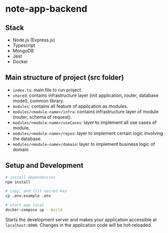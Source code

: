 # note-app-backend

## Stack

- Node.js (Express.js)
- Typescript
- MongoDB
- Jest
- Docker

## Main structure of project (src folder)

- `index.ts`: main file to run project.
- `shared`: contains infrastructure layer (init application, router, database model), common library.
- `modules`: contains all feature of application as modules.
- `modules/<module-name>/infra`: contains infrastructure layer of module (router, schema of request).
- `modules/<module-name>/useCases`: layer to implement all use cases of module.
- `modules/<module-name>/repos`: layer to implement certain logic involving the database.
- `modules/<module-name>/domain`: layer to implement business logic of domain

## Setup and Development

```sh
# install dependencies
npm install

# copy, and fill secret key
cp .env.example .env

# start app local
docker-compose up --build
```

Starts the development server and makes your application accessible at
`localhost:8000`. Changes in the application code will be hot-reloaded.
